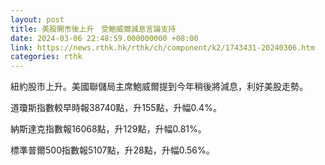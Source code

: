 ```yaml
---
layout: post
title: 美股開市後上升　受鮑威爾減息言論支持
date: 2024-03-06 22:48:59.000000000 +08:00
link: https://news.rthk.hk/rthk/ch/component/k2/1743431-20240306.htm
categories: rthk
---
```


紐約股市上升。美國聯儲局主席鮑威爾提到今年稍後將減息，利好美股走勢。

道瓊斯指數較早時報38740點，升155點，升幅0.4%。

納斯達克指數報16068點，升129點，升幅0.81%。

標準普爾500指數報5107點，升28點，升幅0.56%。
